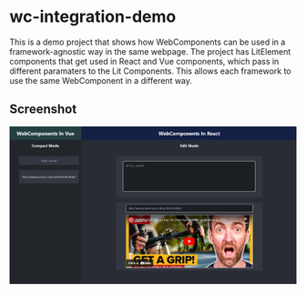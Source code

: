 # wc-integration-demo

This is a demo project that shows how WebComponents can be used in a framework-agnostic way in the same webpage.
The project has LitElement components that get used in React and Vue components, which pass in different paramaters to the Lit Components.
This allows each framework to use the same WebComponent in a different way.

## Screenshot
![demo.webp](demo.webp)